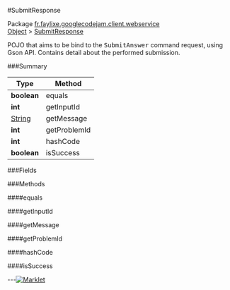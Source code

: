#SubmitResponse

Package [fr.faylixe.googlecodejam.client.webservice](https://github.com/Faylixe/googlecodejam-client/blob/master/fr/faylixe/googlecodejam/client/webservice)<br>
[Object]() > [SubmitResponse](https://github.com/Faylixe/googlecodejam-client/blob/master/javadoc/fr/faylixe/googlecodejam/client/webservice/SubmitResponse.md)

<p>POJO that aims to be bind to the <tt>SubmitAnswer</tt>
 command request, using Gson API. Contains detail about
 the performed submission.</p>

###Summary


| Type | Method |
| --- | --- |
| **boolean** | equals |
| **int** | getInputId |
| [String]() | getMessage |
| **int** | getProblemId |
| **int** | hashCode |
| **boolean** | isSuccess |

###Fields


###Methods

####equals


####getInputId


####getMessage


####getProblemId


####hashCode


####isSuccess


---[![Marklet](https://img.shields.io/badge/Generated%20by-Marklet-green.svg)](https://github.com/Faylixe/marklet)